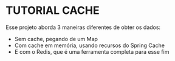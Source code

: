 # TUTORIAL CACHE

Esse projeto aborda 3 maneiras diferentes de obter os dados:

* Sem cache, pegando de um Map
* Com cache em memória, usando recursos do Spring Cache
* E com o Redis, que é uma ferramenta completa para esse fim